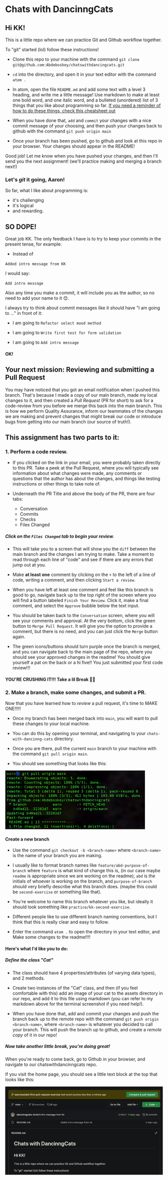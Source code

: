 # Chats with DancinngCats

## Hi KK!

This is a little repo where we can practice Git and Github workflow together.

To "git" started (lol) follow these instructions!

* Clone this repo to your machine with the command `git clone git@github.com:Abdeboskey/chatswithdancingcats.git`

* `cd` into the directory, and open it in your text editor with the command `atom .`

* In atom, open the file `README.md` and add some text with a level 3 heading, and write me a little message! Use markdown to make at least one bold word, and one italic word, and a bulleted (unordered) list of 3 things that you like about programming so far. [If you need a reminder of how to do these things, check this cheatsheet out](https://www.markdownguide.org/cheat-sheet/)

* When you have done that, `add` and `commit` your changes with a nice commit message of your choosing, and then push your changes back to github with the command `git push origin main`

* Once your branch has been pushed, go to github and look at this repo in your browser. Your changes should appear in the README!

Good job! Let me know when you have pushed your changes, and then I'll send you the next assignment!
(we'll practice making and merging a branch next!)

### Let's _git_ it going, **Aaron**!

So far, what I like about programming is:
* it's challenging
* it's logical
* and rewarding.

## SO DOPE! 

Great job KK. The only feedback I have is to try to keep your commits in the present tense, for example:

* Instead of 

`Added intro message from KK`

I would say:

`Add intro message`

Also any time you make a commit, it will include you as the author, so no need to add your name to it 😊.

I always try to think about commit messages like it should have "I am going to ..." in front of it:

* I am going to `Refactor select mood method`

* I am going to `Write first test for form validation`

* I am going to `Add intro message`

#### OK!

## Your next mission: Reviewing and submitting a Pull Request

You may have noticed that you got an email notification when I pushed this branch. That's because I made a copy of our main branch, made my local changes to it, and then created a _Pull Request_ (PR for short) to ask for a code-review from you before we merge this back into the main branch. This is how we perform Quality Assurance, inform our teammates of the changes we are making and prevent changes that might break our code or introduce bugs from getting into our main branch (our source of truth!).

## This assignment has two parts to it:

### 1. Perform a code review.

* If you clicked on the link in your email, you were probably taken directly to this PR. Take a peek at the Pull Request, where you will typically see information about what changes were made, any comments or questions that the author has about the changes, and things like testing instructions or other things to take note of. 

* Underneath the PR Title and above the body of the PR, there are four tabs:
  * Conversation
  * Commits
  * Checks
  * Files Changed

##### Click on the `Files Changed` tab to begin your review.

  * This will take you to a screen that will show you the `diff` between the main branch and the changes I am trying to make. Take a moment to read through each line of "code" and see if there are any errors that jump out at you. 

  * Make **at least one** comment by clicking on the `+` to the left of a line of code, writing a comment, and then clicking `Start a review`.

  * When you have left at least one comment and feel like this branch is good to go, navigate back up to the top right of the screen where you will find a button labeled `Finish Your Review`. Click it, make a final comment, and select the `Approve` bubble below the text input. 

  * You should be taken back to the `Conversation` screen, where you will see your comments and approval. At the very bottom, click the green button to `Merge Pull Request`. It will give you the option to provide a comment, but there is no need, and you can just click the `Merge` button again. 

  * The green icons/buttons should turn purple once the branch is merged, and you can navigate back to the main page of the repo, where you should see your approved changes in the readme! You should give yourself a pat on the back or a hi five!! You just submitted your first code review!!!

#### YOU'RE CRUSHING IT!!! Take a lil Break 🙌🏼

### 2. Make a branch, make some changes, and submit a PR.

Now that you have learned how to _review_ a pull request, it's time to MAKE ONE!!!!!

* Once my branch has been merged back into `main`, you will want to pull these changes to your local machine.

* You can do this by opening your terminal, and navigating to your `chats-with-dancinng-cats` directory.

* Once you are there, pull the current `main` branch to your machine with the command `git pull origin main`.

* You should see something that looks like this:

![Screen shot of successful pull from remote to local](assets/successful_pull.png)

#### Create a new branch

* Use the command `git checkout -b <branch-name>` where `<branch-name>` is the name of your branch you are making.

* I usually like to format branch names like `feature/abd-purpose-of-branch` where `feature` is what kind of change this is, (in our case maybe `readme` is appropriate since we are working on the readme), `abd` is the initials of whoever is working on the branch, and `purpose-of-branch` should very briefly describe what this branch does. (maybe this could be `second-exercise` or something like that).

* You're welcome to name this branch whatever you like, but ideally it should look something like `practice/kk-second-exercise`.

* Different people like to use different branch naming conventions, but I think that this is really clear and easy to follow. 

* Enter the command `atom .` to open the directory in your text editor, and Make some changes to the readme!!!!

#### Here's what I'd like you to do:

##### Define the class "Cat"

* The class should have 4 properties/attributes (of varying data types), and 2 methods.

* Create two instances of the "Cat" class, and then (if you feel comfortable with this) add an image of your cat to the assets directory in our repo, and add it to this file using markdown (you can refer to my markdown above for the terminal screenshot if you need help!).

* When you have done that, add and commit your changes and push the branch back up to the remote repo with the command `git push origin <branch-name>`, where `<branch-name>` is whatever you decided to call your branch. This will push the branch up to github, and create a _remote copy_ of it in our repo!

##### Now take another little break, you're doing great!

When you're ready to come back, go to Github in your browser, and navigate to our chatswithdancinngcats repo.

If you visit the home page, you should see a little text block at the top that looks like this:

![New branch message on github](assets/make-a-pr.png)



